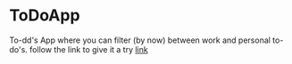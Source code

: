 # ToDoApp
To-dd's App where you can filter (by now) between work and personal to-do's.
follow the link to give it a try [link](https://hernan-mele.github.io/ToDoApp/)
